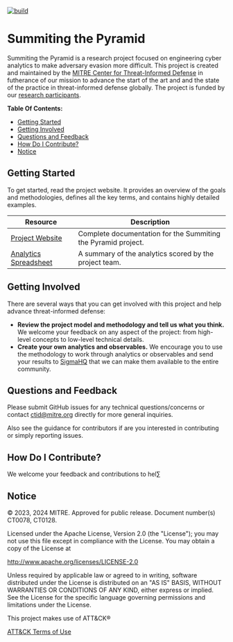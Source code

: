 [![build](https://github.com/center-for-threat-informed-defense/summiting-the-pyramid/actions/workflows/build.yml/badge.svg)](https://github.com/center-for-threat-informed-defense/summiting-the-pyramid/actions/workflows/build.yml)

<!--
When updating README.md, take a look at overview.rst and consider if you should
make the same updates there.
-->

# Summiting the Pyramid

Summiting the Pyramid is a research project focused on engineering cyber analytics to
make adversary evasion more difficult. This project is created and maintained by the
[MITRE Center for Threat-Informed Defense](https://ctid.mitre.org/) in futherance of our
mission to advance the start of the art and and the state of the practice in
threat-informed defense globally. The project is funded by our [research
participants](https://ctid.mitre.org/projects/summiting-the-pyramid/#participants-section).

**Table Of Contents:**

- [Getting Started](#getting-started)
- [Getting Involved](#getting-involved)
- [Questions and Feedback](#questions-and-feedback)
- [How Do I Contribute?](#how-do-i-contribute)
- [Notice](#notice)

## Getting Started

To get started, read the project website. It provides an overview of the goals and
methodologies, defines all the key terms, and contains highly detailed examples.

| Resource                                                                                       | Description                                                   |
| ---------------------------------------------------------------------------------------------- | ------------------------------------------------------------- |
| [Project Website](https://center-for-threat-informed-defense.github.io/summiting-the-pyramid/) | Complete documentation for the Summiting the Pyramid project. |
| [Analytics Spreadsheet](docs/analytics/ScoredAnalytics_12062024.csv)                           | A summary of the analytics scored by the project team.        |


## Getting Involved

There are several ways that you can get involved with this project and help advance
threat-informed defense:

- **Review the project model and methodology and tell us what you think.** We welcome
  your feedback on any aspect of the project: from high-level concepts to low-level
  technical details.
- **Create your own analytics and observables.** We encourage you to use the methodology
  to work through analytics or observables and send your results to
  [SigmaHQ](https://github.com/SigmaHQ/sigma) that we can make them available to the
  entire community.

## Questions and Feedback

Please submit GitHub issues for any technical questions/concerns or contact
ctid@mitre.org directly for more general inquiries.

Also see the guidance for contributors if are you interested in contributing or simply
reporting issues.

## How Do I Contribute?

We welcome your feedback and contributions to hel∑

## Notice

© 2023, 2024 MITRE. Approved for public release. Document number(s) CT0078,
CT0128.

Licensed under the Apache License, Version 2.0 (the "License"); you may not use this
file except in compliance with the License. You may obtain a copy of the License at

http://www.apache.org/licenses/LICENSE-2.0

Unless required by applicable law or agreed to in writing, software distributed under
the License is distributed on an "AS IS" BASIS, WITHOUT WARRANTIES OR CONDITIONS OF ANY
KIND, either express or implied. See the License for the specific language governing
permissions and limitations under the License.

This project makes use of ATT&CK®

[ATT&CK Terms of Use](https://attack.mitre.org/resources/terms-of-use/)
